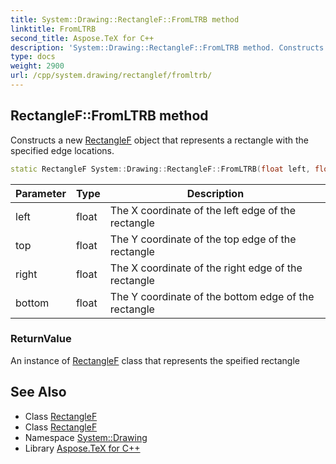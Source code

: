 ```yaml
---
title: System::Drawing::RectangleF::FromLTRB method
linktitle: FromLTRB
second_title: Aspose.TeX for C++
description: 'System::Drawing::RectangleF::FromLTRB method. Constructs a new RectangleF object that represents a rectangle with the specified edge locations in C++.'
type: docs
weight: 2900
url: /cpp/system.drawing/rectanglef/fromltrb/
---
```

## RectangleF::FromLTRB method


Constructs a new [RectangleF](../) object that represents a rectangle with the specified edge locations.

```cpp
static RectangleF System::Drawing::RectangleF::FromLTRB(float left, float top, float right, float bottom)
```


| Parameter | Type | Description |
| --- | --- | --- |
| left | float | The X coordinate of the left edge of the rectangle |
| top | float | The Y coordinate of the top edge of the rectangle |
| right | float | The X coordinate of the right edge of the rectangle |
| bottom | float | The Y coordinate of the bottom edge of the rectangle |

### ReturnValue

An instance of [RectangleF](../) class that represents the speified rectangle

## See Also

* Class [RectangleF](../)
* Class [RectangleF](../)
* Namespace [System::Drawing](../../)
* Library [Aspose.TeX for C++](../../../)

